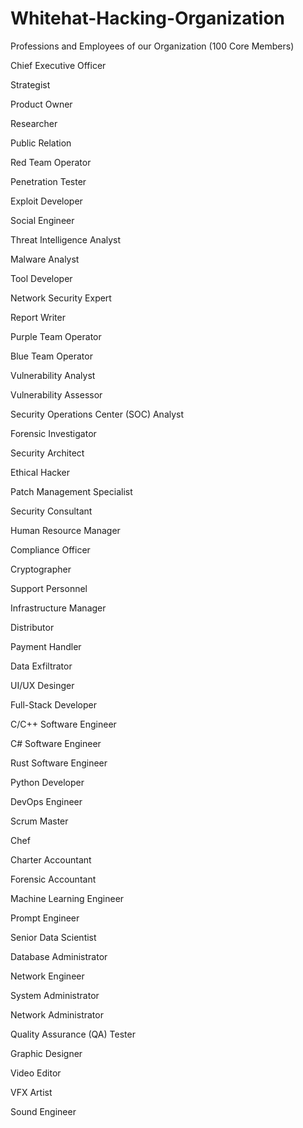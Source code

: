# Whitehat-Hacking-Organization
Professions and Employees of our Organization (100 Core Members)

Chief Executive Officer 

Strategist

Product Owner 

Researcher

Public Relation

Red Team Operator 

Penetration Tester

Exploit Developer

Social Engineer

Threat Intelligence Analyst

Malware Analyst

Tool Developer

Network Security Expert

Report Writer

Purple Team Operator

Blue Team Operator 

Vulnerability Analyst

Vulnerability Assessor

Security Operations Center (SOC) Analyst

Forensic Investigator

Security Architect

Ethical Hacker

Patch Management Specialist

Security Consultant

Human Resource Manager 

Compliance Officer 

Cryptographer 

Support Personnel 

Infrastructure Manager

Distributor

Payment Handler

Data Exfiltrator

UI/UX Desinger 

Full-Stack Developer 

C/C++ Software Engineer

C# Software Engineer 

Rust Software Engineer

Python Developer 

DevOps Engineer

Scrum Master

Chef 

Charter Accountant 

Forensic Accountant 

Machine Learning Engineer

Prompt Engineer 

Senior Data Scientist 

Database Administrator 



Network Engineer 

System Administrator

Network Administrator 

Quality Assurance (QA) Tester

Graphic Designer 

Video Editor 

VFX Artist 

Sound Engineer 

